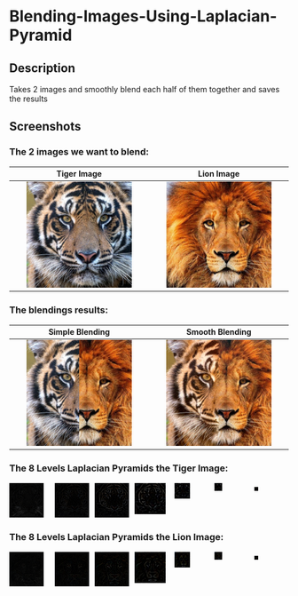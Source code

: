 #  Blending-Images-Using-Laplacian-Pyramid
## Description
Takes 2 images and smoothly blend each half of them together and saves the results
## Screenshots
### The 2 images we want to blend:
Tiger Image             |  Lion Image
:-------------------------:|:-------------------------:
<img src="/example_results/tiger.jpg"  width="80%" height="80%"/> | <img src="example_results/lion3.jpg"  width="80%" height="80%"/>

### The blendings results:
Simple Blending             |  Smooth Blending
:-------------------------:|:-------------------------:
<img src="example_results/simple_marge.jpg"  width="80%" height="80%"/> | <img src="example_results/smooth_marge.jpg"  width="80%" height="80%"/>

### The 8 Levels Laplacian Pyramids the Tiger Image:


<div style="display:flex">
     <div style="flex:1;padding-right:10px;">
          <img src="example_results/image1_laplacian_pyr/1.jpg"/>
     </div>
     <div style="flex:1;padding-left:10px;">
          <img src="example_results/image1_laplacian_pyr/2.jpg"/>
     </div>
     <div style="flex:1;padding-left:10px;">
          <img src="example_results/image1_laplacian_pyr/3.jpg"/>
     </div>
     <div style="flex:1;padding-left:10px;">
          <img src="example_results/image1_laplacian_pyr/4.jpg"/>
     </div>
     <div style="flex:1;padding-left:10px;">
          <img src="example_results/image1_laplacian_pyr/5.jpg"/>
     </div>
     <div style="flex:1;padding-left:10px;">
          <img src="example_results/image1_laplacian_pyr/6.jpg"/>
     </div>
     <div style="flex:1;padding-left:10px;">
          <img src="example_results/image1_laplacian_pyr/7.jpg"/>
     </div>
</div>

### The 8 Levels Laplacian Pyramids the Lion Image:


<div style="display:flex">
     <div style="flex:1;padding-right:10px;">
          <img src="example_results/image2_laplacian_pyr/1.jpg"/>
     </div>
     <div style="flex:1;padding-left:10px;">
          <img src="example_results/image2_laplacian_pyr/2.jpg"/>
     </div>
     <div style="flex:1;padding-left:10px;">
          <img src="example_results/image2_laplacian_pyr/3.jpg"/>
     </div>
     <div style="flex:1;padding-left:10px;">
          <img src="example_results/image2_laplacian_pyr/4.jpg"/>
     </div>
     <div style="flex:1;padding-left:10px;">
          <img src="example_results/image2_laplacian_pyr/5.jpg"/>
     </div>
     <div style="flex:1;padding-left:10px;">
          <img src="example_results/image2_laplacian_pyr/6.jpg"/>
     </div>
     <div style="flex:1;padding-left:10px;">
          <img src="example_results/image2_laplacian_pyr/7.jpg"/>
     </div>
</div>




